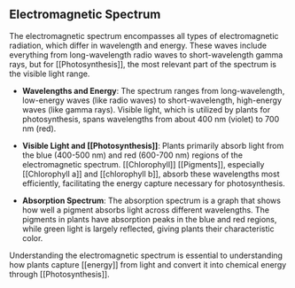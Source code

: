## Electromagnetic Spectrum  
The electromagnetic spectrum encompasses all types of electromagnetic radiation, which differ in wavelength and energy. These waves include everything from long-wavelength radio waves to short-wavelength gamma rays, but for [[Photosynthesis]], the most relevant part of the spectrum is the visible light range.  

- **Wavelengths and Energy**: The spectrum ranges from long-wavelength, low-energy waves (like radio waves) to short-wavelength, high-energy waves (like gamma rays). Visible light, which is utilized by plants for photosynthesis, spans wavelengths from about 400 nm (violet) to 700 nm (red).  

- **Visible Light and [[Photosynthesis]]**: Plants primarily absorb light from the blue (400-500 nm) and red (600-700 nm) regions of the electromagnetic spectrum. [[Chlorophyll]] [[Pigments]], especially [[Chlorophyll a]] and [[chlorophyll b]], absorb these wavelengths most efficiently, facilitating the energy capture necessary for photosynthesis.  

- **Absorption Spectrum**: The absorption spectrum is a graph that shows how well a pigment absorbs light across different wavelengths. The pigments in plants have absorption peaks in the blue and red regions, while green light is largely reflected, giving plants their characteristic color.  

Understanding the electromagnetic spectrum is essential to understanding how plants capture [[energy]] from light and convert it into chemical energy through [[Photosynthesis]].  
